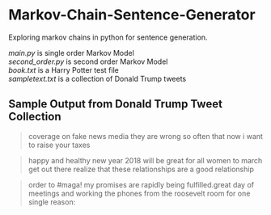 # Markov-Chain-Sentence-Generator
Exploring markov chains in python for sentence generation.

*main.py* is single order Markov Model  
*second_order.py* is second order Markov Model  
*book.txt* is a Harry Potter test file   
*sampletext.txt* is a collection of Donald Trump tweets   

## Sample Output from Donald Trump Tweet Collection
>coverage on fake news media they are wrong so often that now i want to raise your taxes  

>happy and healthy new year 2018 will be great for all women to march get out there realize that these relationships are a good relationship  

>order to #maga! my promises are rapidly being fulfilled.great day of meetings and working the phones from the roosevelt room for one single reason:  
